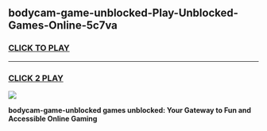 
## bodycam-game-unblocked-Play-Unblocked-Games-Online-5c7va
<h3>
<a href="https://premium76.site?title=bodycam-game-unblocked&ref=25A">CLICK TO PLAY</a></h3>
<hr>

<h3>
<a href="https://premium76.site?title=bodycam-game-unblocked&ref=25A">CLICK 2 PLAY</a>
  
</h3>

<a href="https://premium76.site?title=bodycam-game-unblocked&ref=25A"><img src="https://clearcache.store/games.png"></a>


**bodycam-game-unblocked games unblocked: Your Gateway to Fun and Accessible Online Gaming**
